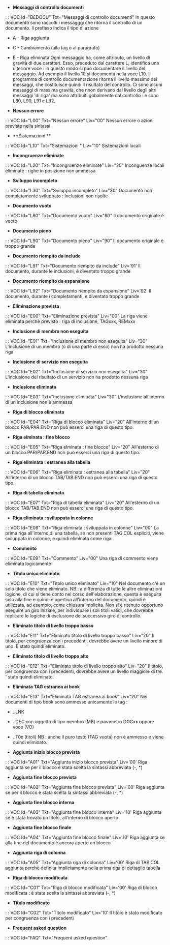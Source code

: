 - **Messaggi di controllo documenti**

 :  : VOC Id="B£DOCU"   Txt="Messaggi di controllo documenti"
In questo documento sono raccolti i messagggi che ritorna il controllo di un documento.
Il prefisso indica il tipo di azione
- A - Riga aggiunta
- C - Cambiamento (alla tag o al paragrafo)
- E - Riga eliminata
Ogni messaggio ha, come attributo, un livello di gravità di due caratteri.
Esso, preceduto dal carattere L, identifica una ulteriore voce :  in questo modo si può documentare il livello del messaggio. Ad esempio il livello 10 si documenta nella voce L10.
Il programma di controllo documentazione ritorna il livello massimo dei messaggi, che costituisce quindi il risultato del controllo.
Ci sono alcuni messaggi di massima gravità, che nnon derivano dal  livello degli altri messaggi 'di riga' ma sono attribuiti gobalmente dal controllo :  e sono L80, L90, L91 e L92.

- **Nessun errore**

 :  : VOC Id="L00"      Txt="Nessun errore"  Liv="00"
Nessun errore o azioni previste nella sintassi

- **Sistemazioni **

 :  : VOC Id="L10"      Txt="Sistemazioni " Liv="10"
Sistemazioni locali

- **Incongruenze eliminate**

 :  : VOC Id="L20"      Txt="Incongruenze eliminate"  Liv="20"
Inconguenze locali eliminate :  righe in posizione non ammessa

- **Sviluppo incompleto**

 :  : VOC Id="L30"      Txt="Sviluppo incompleto"  Liv="30"
Documento non completamente sviluppato :  Inclusioni non risolte


- **Documento vuoto**

 :  : VOC Id="L80"      Txt="Documento vuoto"  Liv="80"
Il documento originale è vuoto

- **Documento pieno**

 :  : VOC Id="L90"      Txt="Documento pieno"  Liv="90"
Il documento originale è troppo grande

- **Documento riempito da include**

 :  : VOC Id="L91"      Txt="Documento riempito da include" Liv='91'
Il documento, durante le inclusioni, è diventato troppo grande

- **Documento riempito da espansione**

 :  : VOC Id="L92"      Txt="Documento riempito da espansione" Liv='92'
Il documento, durante i completamenti, è diventato troppo grande


- **Eliminazione prevista**

 :  : VOC Id="E00"      Txt="Eliminazione prevista"  Liv="00"
La riga viene eliminata perchè previsto :  riga di inclusione, TAGxxx, REMxxx

- **Inclusione di membro non eseguita**

 :  : VOC Id="E01"      Txt="Inclusione di membro non eseguita" Liv="30"
L'inclusione di un membro (o di una parte di esso) non ha prodotto nessuna riga

- **Inclusione di servizio non eseguita**

 :  : VOC Id="E02"      Txt="Inclusione di servizio non eseguita" Liv="30"
L'inclusione del risultato di un servizio non ha prodotto nessuna riga

- **Inclusione eliminata**

 :  : VOC Id="E03"      Txt="Inclusione eliminata" Liv="30"
L'inclusione all'interno di un inclusione non è ammessa

- **Riga di blocco eliminata**

 :  : VOC Id="E04"      Txt="Riga di blocco eliminata" Liv="20"
All'interno di un blocco PAR/PAR.END non può esserci una riga di questo tipo.

- **Riga elminata :  fine blocco**

 :  : VOC Id="E05"      Txt="Riga elminata :  fine blocco" Liv="20"
All'esterno di un blocco PAR/PAR.END non può esserci una riga di questo tipo.

- **Riga eliminata :  estranea alla tabella**

 :  : VOC Id="E06"      Txt="Riga eliminata :  estranea alla tabella" Liv="20"
All'interno di un blocco TAB/TAB.END non può esserci una riga di questo tipo.

- **Riga di tabella eliminata**

 :  : VOC Id="E07"      Txt="Riga di tabella eliminata" Liv="20"
All'esterno di un blocco TAB/TAB.END non può esserci una riga di questo tipo.

- **Riga eliminata :  sviluppata in colonne**

 :  : VOC Id="E08"      Txt="Riga eliminata :  sviluppata in colonne" Liv="00"
La prima riga all'interno di una tabella, se non presenti TAG.COL espliciti, viene sviluppata in colonne, e quindi eliminata come riga.

- **Commento**

 :  : VOC Id="E09"      Txt="Commento" Liv="00"
Una riga di commento viene eliminata logicamente

- **Titolo unico eliminato**

 :  : VOC Id="E10"      Txt="Titolo unico eliminato" Liv="10"
Nel documento c'è un solo titolo che viene eliminato.
NB :  a differenza di tutte le altre eliminazioni logiche, di cui si tiene conto nel corso dell'elaborazione, questa è eseguita solo alla fine e quindi è opertiva all'interno del documento, quindi è utilizzata, ad esempio, come chiusura implicita.
Non si è ritenuto opportuno eseguire un giro iniziale, per individuare i soli titoli validi, che dovrebbe replicare le logiche di esclusione del successivo giro di controllo.

- **Eliminato titolo di livello troppo basso**

 :  : VOC Id="E11"      Txt="Eliminato titolo di livello troppo basso" Liv="20"
Il titolo, per congruenza con i precedenti, dovrebbe avere un livello minore di uno.
È stato quindi eliminato.

- **Eliminato titolo di livello troppo alto**

 :  : VOC Id="E12"      Txt="Eliminato titolo di livello troppo alto" Liv="20"
Il titolo, per congruenza con i precedenti, dovrebbe avere un livello maggiore di tre.
' stato quindi eliminato.

- **Eliminata TAG estranea ai book**

 :  : VOC Id="E13"      Txt="Eliminata TAG estranea ai book" Liv="20"
Nei documenti di tipo book sono ammesse unicamente le tag : 
- ..LNK
- ..DEC con oggetto di tipo membro (MB) e parametro DOCxx oppure voce (VO)
- ..T0x (titoli)
NB :  anche il puro testo (TAG vuota) non è ammesso e viene quindi eliminato.


- **Aggiunta inizio blocco prevista**

 :  : VOC Id="A01"      Txt="Aggiunta inizio blocco prevista"  Liv='00'
Riga aggiunta se per il blocco è stata scelta la sintassi abbreviata (-, *)

- **Aggiunta fine blocco prevista**

 :  : VOC Id="A02"      Txt="Aggiunta fine blocco prevista"  Liv='00'
Riga aggiunta se per il blocco è stata scelta la sintassi abbreviata (-, *)

- **Aggiunta fine blocco interna**

 :  : VOC Id="A03"      Txt="Aggiunta fine blocco interna"  Liv='10'
Riga aggiunta se è stata trovato un titolo, all'interno di blocco aperto

- **Aggiunta fine blocco finale**

 :  : VOC Id="A04"      Txt="Aggiunta fine blocco finale"  Liv='10'
Riga aggiunta se alla fine del documento è ancora aperto un blocco

- **Aggiunta riga di colonna**

 :  : VOC Id="A05"      Txt="Aggiunta riga di colonna"  Liv='00'
Riga di TAB.COL aggiunta perchè definita implictamente nella prima riga di dettaglio tabella


- **Riga di blocco modificata**

 :  : VOC Id="C01"      Txt="Riga di blocco modificata"  Liv='00'
Riga di blocco modificata :  è stata scelta la sintassi abbreviata (-, *)

- **Titolo modificato**

 :  : VOC Id="C02"      Txt="Titolo modificato"  Liv='10'
Il titolo è stato modificato per congruenza con i precedenti

- **Frequent asked question**

 :  : VOC Id="FAQ" Txt="Frequent asked question"
